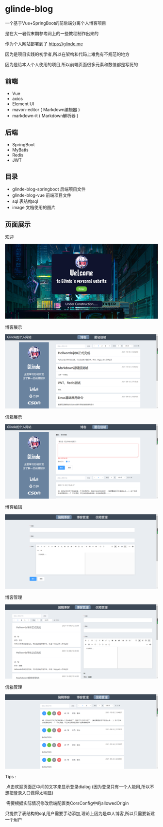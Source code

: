 # glinde-blog

一个基于Vue+SpringBoot的前后端分离个人博客项目

是在大一暑假末期参考网上的一些教程制作出来的

作为个人网站部署到了 <https://glinde.me>

因为是项目实践的初学者,所以在架构和代码上难免有不规范的地方

因为是给本人个人使用的项目,所以前端页面很多元素和数值都是写死的

## 前端

- Vue
- axios
- Element UI
- mavon-editor ( Markdown编辑器 )
- markdown-it ( Markdown解析器 )

## 后端

- SpringBoot
- MyBatis
- Redis
- JWT

## 目录

- glinde-blog-springboot    后端项目文件
- glinde-blog-vue               前端项目文件
- sql                                   表结构sql
- image                             文档使用的图片

## 页面展示

欢迎

![欢迎](https://github.com/GlindeAL/glinde-blog/blob/051cb42fb1b89a4b7b4cec64555bf52b0190e869/image/welcome.png)

博客展示

![博客展示](https://github.com/GlindeAL/glinde-blog/blob/051cb42fb1b89a4b7b4cec64555bf52b0190e869/image/home.png)

信箱展示

![信箱展示](https://github.com/GlindeAL/glinde-blog/blob/051cb42fb1b89a4b7b4cec64555bf52b0190e869/image/mailbox.png)

博客编辑

![博客编辑](https://github.com/GlindeAL/glinde-blog/blob/051cb42fb1b89a4b7b4cec64555bf52b0190e869/image/EditBlog.png)

博客管理

![博客管理](https://github.com/GlindeAL/glinde-blog/blob/051cb42fb1b89a4b7b4cec64555bf52b0190e869/image/BlogManagement.png)

信箱管理

![信箱管理](https://github.com/GlindeAL/glinde-blog/blob/051cb42fb1b89a4b7b4cec64555bf52b0190e869/image/MailboxManagement.png)

Tips :

​	点击欢迎页面正中间的文字来显示登录dialog (因为登录只有一个人能用,所以不想把登录入口做得太明显)

​	需要根据实际情况修改后端配置类CorsConfig中的allowedOrigin

​	只提供了表结构的sql,用户需要手动添加,理论上因为是单人博客,所以只需要新建一个用户

​	
